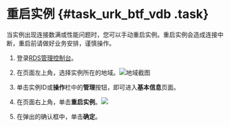 # 重启实例 {#task_urk_btf_vdb .task}

当实例出现连接数满或性能问题时，您可以手动重启实例。重启实例会造成连接中断，重启前请做好业务安排，谨慎操作。

1.  登录[RDS管理控制台](https://rds.console.aliyun.com/)。 
2.  在页面左上角，选择实例所在的地域。![地域截图](http://static-aliyun-doc.oss-cn-hangzhou.aliyuncs.com/assets/img/7882/154745527937169_zh-CN.png)

 
3.  单击实例ID或**操作**栏中的**管理**按钮，即可进入**基本信息**页面。 
4.   在页面右上角，单击**重启实例**。![](http://static-aliyun-doc.oss-cn-hangzhou.aliyuncs.com/assets/img/7881/154745527910248_zh-CN.png)

 
5.  在弹出的确认框中，单击**确定**。 

